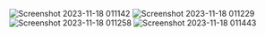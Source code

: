 ![Screenshot 2023-11-18 011142](https://github.com/amineel97/Covid-Tracking-and-communication-App/assets/96158239/40d38ff7-7369-49b8-8e59-4e2fe54f5419)
![Screenshot 2023-11-18 011229](https://github.com/amineel97/Covid-Tracking-and-communication-App/assets/96158239/71318dfe-5424-4e51-b638-755912c36c48)
![Screenshot 2023-11-18 011258](https://github.com/amineel97/Covid-Tracking-and-communication-App/assets/96158239/4aaafd08-9ce6-487a-9a6e-a1b449a35798)
![Screenshot 2023-11-18 011443](https://github.com/amineel97/Covid-Tracking-and-communication-App/assets/96158239/5aa540cc-964f-46bd-ad98-cd28b6934ed3)
